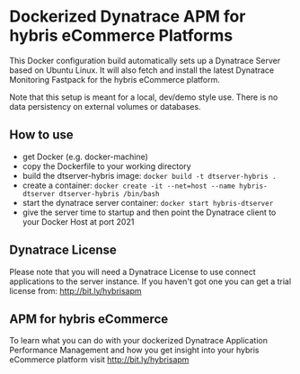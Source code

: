 # Dockerized Dynatrace APM for hybris eCommerce Platforms
This Docker configuration build automatically sets up a Dynatrace Server based on Ubuntu Linux. It will also fetch and install the latest Dynatrace Monitoring Fastpack for the hybris eCommerce platform.

Note that this setup is meant for a local, dev/demo style use. There is no data persistency on external volumes or databases.

## How to use
* get Docker (e.g. docker-machine)
* copy the Dockerfile to your working directory 
* build the dtserver-hybris image: `docker build -t dtserver-hybris .`
* create a container: `docker create -it --net=host --name hybris-dtserver dtserver-hybris /bin/bash`
* start the dynatrace server container: `docker start hybris-dtserver`
* give the server time to startup and then point the Dynatrace client to your Docker Host at port 2021

## Dynatrace License
Please note that you will need a Dynatrace License to use connect applications to the server instance.
If you haven't got one you can get a trial license from:
http://bit.ly/hybrisapm

## APM for hybris eCommerce
To learn what you can do with your dockerized Dynatrace Application Performance Management and how you get insight into your hybris eCommerce platform visit http://bit.ly/hybrisapm
